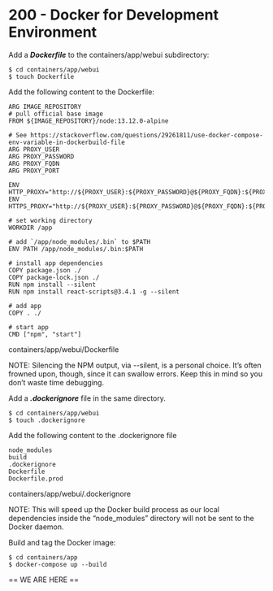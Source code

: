 # 200 - Docker for Development Environment

Add a ***Dockerfile*** to the containers/app/webui subdirectory:

```
$ cd containers/app/webui
$ touch Dockerfile
```

Add the following content to the Dockerfile:

```
ARG IMAGE_REPOSITORY
# pull official base image
FROM ${IMAGE_REPOSITORY}/node:13.12.0-alpine

# See https://stackoverflow.com/questions/29261811/use-docker-compose-env-variable-in-dockerbuild-file
ARG PROXY_USER
ARG PROXY_PASSWORD
ARG PROXY_FQDN
ARG PROXY_PORT

ENV HTTP_PROXY="http://${PROXY_USER}:${PROXY_PASSWORD}@${PROXY_FQDN}:${PROXY_PORT}"
ENV HTTPS_PROXY="http://${PROXY_USER}:${PROXY_PASSWORD}@${PROXY_FQDN}:${PROXY_PORT}"

# set working directory
WORKDIR /app

# add `/app/node_modules/.bin` to $PATH
ENV PATH /app/node_modules/.bin:$PATH

# install app dependencies
COPY package.json ./
COPY package-lock.json ./
RUN npm install --silent
RUN npm install react-scripts@3.4.1 -g --silent

# add app
COPY . ./

# start app
CMD ["npm", "start"]
```
containers/app/webui/Dockerfile


NOTE: Silencing the NPM output, via --silent, is a personal choice. It’s often frowned upon, though, since it can swallow errors. Keep this in mind so you don’t waste time debugging.

Add a ***.dockerignore*** file in the same directory.

```
$ cd containers/app/webui
$ touch .dockerignore
```

Add the following content to the .dockerignore file

```
node_modules
build
.dockerignore
Dockerfile
Dockerfile.prod
```
containers/app/webui/.dockerignore

NOTE: This will speed up the Docker build process as our local dependencies inside the “node_modules” directory will not be sent to the Docker daemon.

Build and tag the Docker image:

```
$ cd containers/app
$ docker-compose up --build
```

== WE ARE HERE ==
